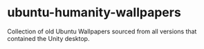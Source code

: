 # ubuntu-humanity-wallpapers
Collection of old Ubuntu Wallpapers sourced from all versions that contained the Unity desktop.
